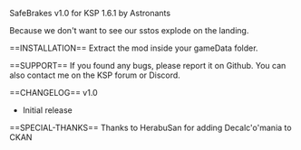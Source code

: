 SafeBrakes v1.0
for KSP 1.6.1
by Astronants

Because we don't want to see our sstos explode on the landing.

==INSTALLATION==
Extract the mod inside your gameData folder.

==SUPPORT==
If you found any bugs, please report it on Github. You can also contact me on the KSP forum or Discord.

==CHANGELOG==
v1.0
- Initial release

==SPECIAL-THANKS==
Thanks to HerabuSan for adding Decalc'o'mania to CKAN
